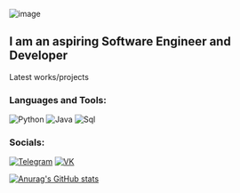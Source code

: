 ![image](https://media.giphy.com/media/3osxY9kuM2NGUfvThe/giphy.gif)

 ## I am an aspiring Software Engineer and Developer


Latest works/projects

### Languages and Tools:

![Python](https://img.shields.io/badge/-Python-090909?style=for-the-badge&logo=python)
![Java](https://img.shields.io/badge/-Java-090909?style=for-the-badge&logo=Java)
![Sql](https://img.shields.io/badge/-SQL-090909?style=for-the-badge&logo=mysql)
  
### Socials:
[![Telegram](https://img.shields.io/badge/-Telegram-090909?style=for-the-badge&logo=telegram&logoColor=27A0D9)](https://t.me/Fostick)
[![VK](https://img.shields.io/badge/-Vkontakte-090909?style=for-the-badge&logo=Vk&logoColor=4F7DB3)](https://vk.com/rextek)


[![Anurag's GitHub stats](https://github-readme-stats.vercel.app/api?username=Rextek7&count_private=true&show_icons=true&theme=transparent)](https://github.com/anuraghazra/github-readme-stats)
